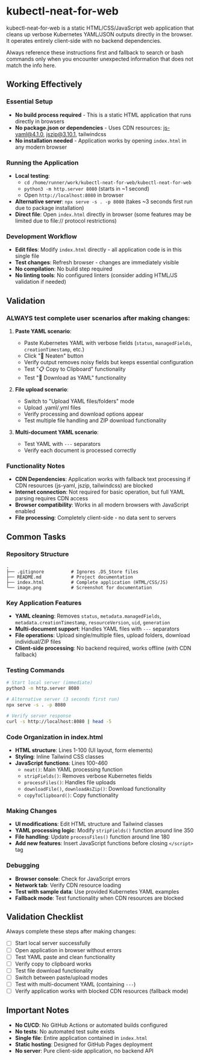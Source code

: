# kubectl-neat-for-web

kubectl-neat-for-web is a static HTML/CSS/JavaScript web application that cleans up verbose Kubernetes YAML/JSON outputs directly in the browser. It operates entirely client-side with no backend dependencies.

Always reference these instructions first and fallback to search or bash commands only when you encounter unexpected information that does not match the info here.

## Working Effectively

### Essential Setup
- **No build process required** - This is a static HTML application that runs directly in browsers
- **No package.json or dependencies** - Uses CDN resources: js-yaml@4.1.0, jszip@3.10.1, tailwindcss
- **No installation needed** - Application works by opening `index.html` in any modern browser

### Running the Application
- **Local testing**: 
  - `cd /home/runner/work/kubectl-neat-for-web/kubectl-neat-for-web`
  - `python3 -m http.server 8080` (starts in ~1 second)
  - Open `http://localhost:8080` in browser
- **Alternative server**: `npx serve -s . -p 8080` (takes ~3 seconds first run due to package installation)
- **Direct file**: Open `index.html` directly in browser (some features may be limited due to file:// protocol restrictions)

### Development Workflow
- **Edit files**: Modify `index.html` directly - all application code is in this single file
- **Test changes**: Refresh browser - changes are immediately visible
- **No compilation**: No build step required
- **No linting tools**: No configured linters (consider adding HTML/JS validation if needed)

## Validation

### ALWAYS test complete user scenarios after making changes:
1. **Paste YAML scenario**:
   - Paste Kubernetes YAML with verbose fields (`status`, `managedFields`, `creationTimestamp`, etc.)
   - Click "🧹 Neaten" button
   - Verify output removes noisy fields but keeps essential configuration
   - Test "📋 Copy to Clipboard" functionality
   - Test "📄 Download as YAML" functionality

2. **File upload scenario**:
   - Switch to "Upload YAML files/folders" mode
   - Upload .yaml/.yml files
   - Verify processing and download options appear
   - Test multiple file handling and ZIP download functionality

3. **Multi-document YAML scenario**:
   - Test YAML with `---` separators
   - Verify each document is processed correctly

### Functionality Notes
- **CDN Dependencies**: Application works with fallback text processing if CDN resources (js-yaml, jszip, tailwindcss) are blocked
- **Internet connection**: Not required for basic operation, but full YAML parsing requires CDN access
- **Browser compatibility**: Works in all modern browsers with JavaScript enabled
- **File processing**: Completely client-side - no data sent to servers

## Common Tasks

### Repository Structure
```
.
├── .gitignore          # Ignores .DS_Store files
├── README.md           # Project documentation
├── index.html          # Complete application (HTML/CSS/JS)
└── image.png           # Screenshot for documentation
```

### Key Application Features
- **YAML cleaning**: Removes `status`, `metadata.managedFields`, `metadata.creationTimestamp`, `resourceVersion`, `uid`, `generation`
- **Multi-document support**: Handles YAML files with `---` separators
- **File operations**: Upload single/multiple files, upload folders, download individual/ZIP files
- **Client-side processing**: No backend required, works offline (with CDN fallback)

### Testing Commands
```bash
# Start local server (immediate)
python3 -m http.server 8080

# Alternative server (3 seconds first run)
npx serve -s . -p 8080

# Verify server response
curl -s http://localhost:8080 | head -5
```

### Code Organization in index.html
- **HTML structure**: Lines 1-100 (UI layout, form elements)
- **Styling**: Inline Tailwind CSS classes
- **JavaScript functions**: Lines 100-460
  - `neat()`: Main YAML processing function
  - `stripFields()`: Removes verbose Kubernetes fields
  - `processFiles()`: Handles file uploads
  - `downloadFile()`, `downloadAsZip()`: Download functionality
  - `copyToClipboard()`: Copy functionality

### Making Changes
- **UI modifications**: Edit HTML structure and Tailwind classes
- **YAML processing logic**: Modify `stripFields()` function around line 350
- **File handling**: Update `processFiles()` function around line 180
- **Add new features**: Insert JavaScript functions before closing `</script>` tag

### Debugging
- **Browser console**: Check for JavaScript errors
- **Network tab**: Verify CDN resource loading
- **Test with sample data**: Use provided Kubernetes YAML examples
- **Fallback mode**: Test functionality when CDN resources are blocked

## Validation Checklist
Always complete these steps after making changes:
- [ ] Start local server successfully
- [ ] Open application in browser without errors
- [ ] Test YAML paste and clean functionality
- [ ] Verify copy to clipboard works
- [ ] Test file download functionality
- [ ] Switch between paste/upload modes
- [ ] Test with multi-document YAML (containing `---`)
- [ ] Verify application works with blocked CDN resources (fallback mode)

## Important Notes
- **No CI/CD**: No GitHub Actions or automated builds configured
- **No tests**: No automated test suite exists
- **Single file**: Entire application contained in `index.html`
- **Static hosting**: Designed for GitHub Pages deployment
- **No server**: Pure client-side application, no backend API